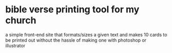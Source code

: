 # bible verse printing tool for my church
a simple front-end site that formats/sizes a given text and makes 10 cards to be printed out without the hassle of making one with photoshop or illustrator
